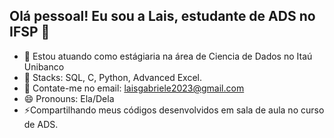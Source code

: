 ## Olá pessoal! Eu sou a Lais, estudante de ADS no IFSP 👋

- 🔭 Estou atuando como estágiaria na área de Ciencia de Dados no Itaú Unibanco
- 🌱 Stacks: SQL, C, Python, Advanced Excel.
- 💬 Contate-me no email: laisgabriele2023@gmail.com
- 😄 Pronouns: Ela/Dela
- ⚡Compartilhando meus códigos desenvolvidos em sala de aula no curso de ADS.
